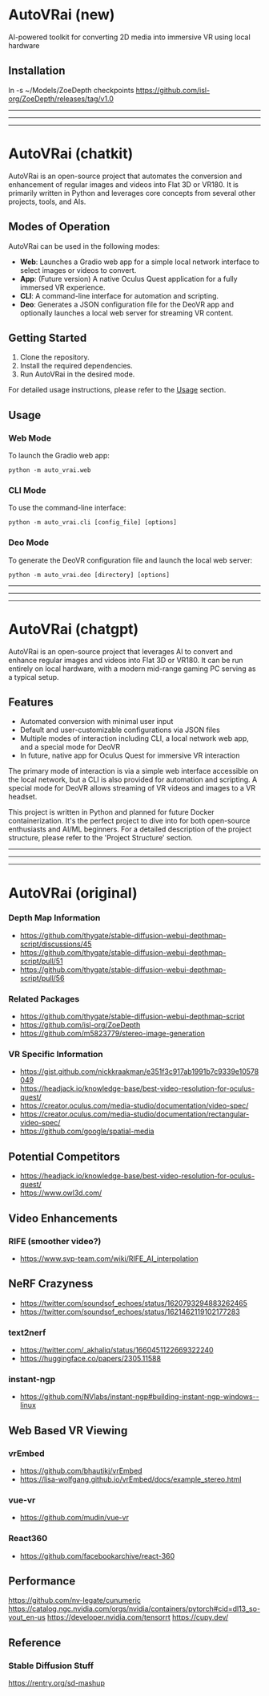 # AutoVRai (new)
AI-powered toolkit for converting 2D media into immersive VR using local hardware

## Installation

ln -s ~/Models/ZoeDepth checkpoints
https://github.com/isl-org/ZoeDepth/releases/tag/v1.0


---
---
---


# AutoVRai (chatkit)

AutoVRai is an open-source project that automates the conversion and enhancement of regular images and videos into Flat 3D or VR180. It is primarily written in Python and leverages core concepts from several other projects, tools, and AIs.

## Modes of Operation

AutoVRai can be used in the following modes:

- **Web**: Launches a Gradio web app for a simple local network interface to select images or videos to convert.
- **App**: (Future version) A native Oculus Quest application for a fully immersed VR experience.
- **CLI**: A command-line interface for automation and scripting.
- **Deo**: Generates a JSON configuration file for the DeoVR app and optionally launches a local web server for streaming VR content.

## Getting Started

1. Clone the repository.
2. Install the required dependencies.
3. Run AutoVRai in the desired mode.

For detailed usage instructions, please refer to the [Usage](#usage) section.

## Usage

### Web Mode

To launch the Gradio web app:

```
python -m auto_vrai.web
```

### CLI Mode

To use the command-line interface:

```
python -m auto_vrai.cli [config_file] [options]
```

### Deo Mode

To generate the DeoVR configuration file and launch the local web server:

```
python -m auto_vrai.deo [directory] [options]
```


---
---
---


# AutoVRai (chatgpt)

AutoVRai is an open-source project that leverages AI to convert and enhance regular images and videos into Flat 3D or VR180. It can be run entirely on local hardware, with a modern mid-range gaming PC serving as a typical setup.

## Features
- Automated conversion with minimal user input
- Default and user-customizable configurations via JSON files
- Multiple modes of interaction including CLI, a local network web app, and a special mode for DeoVR
- In future, native app for Oculus Quest for immersive VR interaction

The primary mode of interaction is via a simple web interface accessible on the local network, but a CLI is also provided for automation and scripting. A special mode for DeoVR allows streaming of VR videos and images to a VR headset.

This project is written in Python and planned for future Docker containerization. It's the perfect project to dive into for both open-source enthusiasts and AI/ML beginners. For a detailed description of the project structure, please refer to the 'Project Structure' section.



---
---
---

# AutoVRai (original)

### Depth Map Information
- https://github.com/thygate/stable-diffusion-webui-depthmap-script/discussions/45
- https://github.com/thygate/stable-diffusion-webui-depthmap-script/pull/51
- https://github.com/thygate/stable-diffusion-webui-depthmap-script/pull/56

### Related Packages
- https://github.com/thygate/stable-diffusion-webui-depthmap-script
- https://github.com/isl-org/ZoeDepth
- https://github.com/m5823779/stereo-image-generation


### VR Specific Information
- https://gist.github.com/nickkraakman/e351f3c917ab1991b7c9339e10578049
- https://headjack.io/knowledge-base/best-video-resolution-for-oculus-quest/
- https://creator.oculus.com/media-studio/documentation/video-spec/
- https://creator.oculus.com/media-studio/documentation/rectangular-video-spec/
- https://github.com/google/spatial-media


## Potential Competitors
- https://headjack.io/knowledge-base/best-video-resolution-for-oculus-quest/
- https://www.owl3d.com/


## Video Enhancements

### RIFE (smoother video?)
- https://www.svp-team.com/wiki/RIFE_AI_interpolation


## NeRF Crazyness
- https://twitter.com/soundsof_echoes/status/1620793294883262465
- https://twitter.com/soundsof_echoes/status/1621462119102177283

### text2nerf
- https://twitter.com/_akhaliq/status/1660451122669322240
- https://huggingface.co/papers/2305.11588

### instant-ngp
- https://github.com/NVlabs/instant-ngp#building-instant-ngp-windows--linux


## Web Based VR Viewing

### vrEmbed
- https://github.com/bhautikj/vrEmbed
- https://lisa-wolfgang.github.io/vrEmbed/docs/example_stereo.html

### vue-vr
- https://github.com/mudin/vue-vr

### React360
- https://github.com/facebookarchive/react-360



## Performance
https://github.com/nv-legate/cunumeric
https://catalog.ngc.nvidia.com/orgs/nvidia/containers/pytorch#cid=dl13_so-yout_en-us
https://developer.nvidia.com/tensorrt
https://cupy.dev/


## Reference

### Stable Diffusion Stuff
https://rentry.org/sd-mashup







